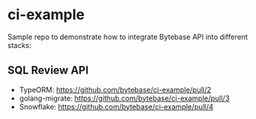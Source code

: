 # ci-example

Sample repo to demonstrate how to integrate Bytebase API into different stacks:

## SQL Review API

- TypeORM: https://github.com/bytebase/ci-example/pull/2
- golang-migrate: https://github.com/bytebase/ci-example/pull/3
- Snowflake: https://github.com/bytebase/ci-example/pull/4
